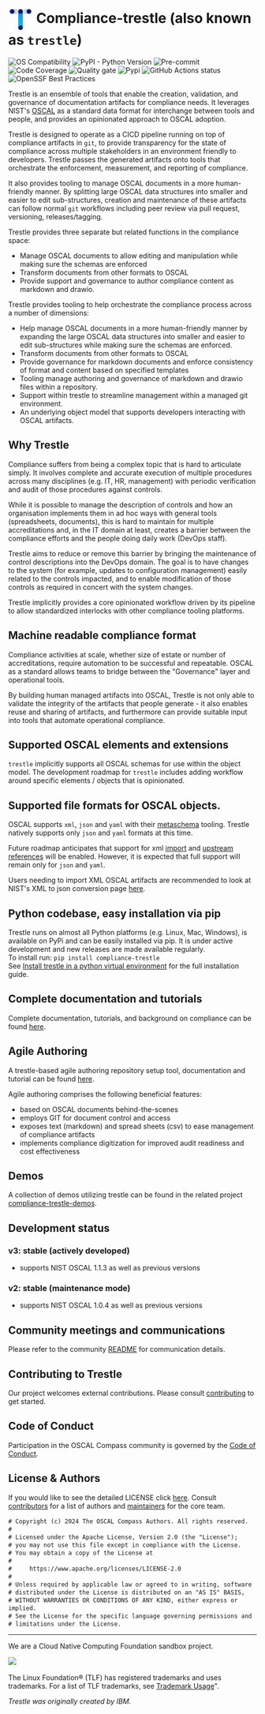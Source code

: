 # <img alt="Logo" width="50px" src="https://raw.githubusercontent.com/oscal-compass/compliance-trestle/main/images/compliance-trestle-800x800.png" style="vertical-align: middle;" /> Compliance-trestle (also known as `trestle`)

![[OS Compatibility](#prerequisites)](https://img.shields.io/badge/platform-osx%20%7C%20linux%20%7C%20windows-orange.svg)
![PyPI - Python Version](https://img.shields.io/pypi/pyversions/compliance-trestle)
![[Pre-commit](https://github.com/pre-commit/pre-commit)](https://img.shields.io/badge/pre--commit-enabled-brightgreen?logo=pre-commit&logoColor=white)
![[Code Coverage](https://sonarcloud.io/dashboard?id=compliance-trestle)](https://sonarcloud.io/api/project_badges/measure?project=compliance-trestle&metric=coverage)
![[Quality gate](https://sonarcloud.io/dashboard?id=compliance-trestle)](https://sonarcloud.io/api/project_badges/measure?project=compliance-trestle&metric=alert_status)
![[Pypi](https://pypi.org/project/compliance-trestle/)](https://img.shields.io/pypi/dm/compliance-trestle)
![GitHub Actions status](https://github.com/oscal-compass/compliance-trestle/actions/workflows/python-test.yml/badge.svg?branch=develop)
![OpenSSF Best Practices](https://www.bestpractices.dev/projects/9408/badge)

Trestle is an ensemble of tools that enable the creation, validation, and governance of documentation artifacts for compliance needs. It leverages NIST's [OSCAL](https://pages.nist.gov/OSCAL/) as a standard data format for interchange between tools and people, and provides an opinionated approach to OSCAL adoption.

Trestle is designed to operate as a CICD pipeline running on top of compliance artifacts in `git`, to provide transparency for the state of compliance across multiple stakeholders in an environment friendly to developers. Trestle passes the generated artifacts onto tools that orchestrate the enforcement, measurement, and reporting of compliance.

It also provides tooling to manage OSCAL documents in a more human-friendly manner. By splitting large OSCAL data structures into smaller and easier to edit sub-structures, creation and maintenance of these artifacts can follow normal `git` workflows including peer review via pull request, versioning, releases/tagging.

Trestle provides three separate but related functions in the compliance space:

- Manage OSCAL documents to allow editing and manipulation while making sure the schemas are enforced
- Transform documents from other formats to OSCAL
- Provide support and governance to author compliance content as markdown and drawio.

Trestle provides tooling to help orchestrate the compliance process across a number of dimensions:

- Help manage OSCAL documents in a more human-friendly manner by expanding the large OSCAL data structures into smaller and easier to edit sub-structures while making sure the schemas are enforced.
- Transform documents from other formats to OSCAL
- Provide governance for markdown documents and enforce consistency of format and content based on specified templates
- Tooling manage authoring and governance of markdown and drawio files within a repository.
- Support within trestle to streamline management within a managed git environment.
- An underlying object model that supports developers interacting with OSCAL artifacts.

## Why Trestle

Compliance suffers from being a complex topic that is hard to articulate simply. It involves complete and accurate execution of multiple procedures across many disciplines (e.g. IT, HR, management) with periodic verification and audit of those procedures against controls.

While it is possible to manage the description of controls and how an organisation implements them in ad hoc ways with general tools (spreadsheets, documents), this is hard to maintain for multiple accreditations and, in the IT domain at least, creates a barrier between the compliance efforts and the people doing daily work (DevOps staff).

Trestle aims to reduce or remove this barrier by bringing the maintenance of control descriptions into the DevOps domain. The goal is to have changes to the system (for example, updates to configuration management) easily related to the controls impacted, and to enable modification of those controls as required in concert with the system changes.

Trestle implicitly provides a core opinionated workflow driven by its pipeline to allow standardized interlocks with other compliance tooling platforms.

## Machine readable compliance format

Compliance activities at scale, whether size of estate or number of accreditations, require automation to be successful and repeatable. OSCAL as a standard allows teams to bridge between the "Governance" layer and operational tools.

By building human managed artifacts into OSCAL, Trestle is not only able to validate the integrity of the artifacts that people generate - it also enables reuse and sharing of artifacts, and furthermore can provide suitable input into tools that automate operational compliance.

## Supported OSCAL elements and extensions

`trestle` implicitly supports all OSCAL schemas for use within the object model. The development roadmap for `trestle` includes adding workflow around specific elements / objects that is opinionated.

## Supported file formats for OSCAL objects.

OSCAL supports `xml`, `json` and `yaml` with their [metaschema](https://github.com/usnistgov/metaschema) tooling. Trestle
natively supports only `json` and `yaml` formats at this time.

Future roadmap anticipates that support for xml [import](https://github.com/oscal-compass/compliance-trestle/issues/177) and [upstream references](https://github.com/oscal-compass/compliance-trestle/issues/178) will be enabled. However, it is expected
that full support will remain only for `json` and  `yaml`.

Users needing to import XML OSCAL artifacts are recommended to look at NIST's XML to json conversion page [here](https://github.com/usnistgov/OSCAL/blob/main/build/README.md#converters).

## Python codebase, easy installation via pip

Trestle runs on almost all Python platforms (e.g. Linux, Mac, Windows), is available on PyPi and can be easily installed via pip. It is under active development and new releases are made available regularly.\
To install run: `pip install compliance-trestle`\
See [Install trestle in a python virtual environment](https://oscal-compass.github.io/compliance-trestle/latest/installation/) for the full installation guide.

## Complete documentation and tutorials

Complete documentation, tutorials, and background on compliance can be found [here](https://oscal-compass.github.io/compliance-trestle/latest).

## Agile Authoring

A trestle-based agile authoring repository setup tool, documentation and tutorial can be found [here](https://github.com/oscal-compass/compliance-trestle-agile-authoring).

Agile authoring comprises the following beneficial features:

- based on OSCAL documents behind-the-scenes
- employs GIT for document control and access
- exposes text (markdown) and spread sheets (csv) to ease management of compliance artifacts
- implements compliance digitization for improved audit readiness and cost effectiveness

## Demos

A collection of demos utilizing trestle can be found in the related project [compliance-trestle-demos](https://github.com/oscal-compass/compliance-trestle-demos).

## Development status

### v3: stable (actively developed)

- supports NIST OSCAL 1.1.3 as well as previous versions

### v2: stable (maintenance mode)

- supports NIST OSCAL 1.0.4 as well as previous versions

## Community meetings and communications

Please refer to the community [README](https://github.com/oscal-compass/community/blob/main/README.md) for communication details.

## Contributing to Trestle

Our project welcomes external contributions. Please consult [contributing](https://oscal-compass.github.io/compliance-trestle/latest/contributing/mkdocs_contributing/) to get started.

## Code of Conduct

Participation in the OSCAL Compass community is governed by the [Code of Conduct](https://github.com/oscal-compass/community/blob/main/CODE_OF_CONDUCT.md).

## License & Authors

If you would like to see the detailed LICENSE click [here](LICENSE).
Consult [contributors](https://github.com/oscal-compass/compliance-trestle/graphs/contributors) for a list of authors and [maintainers](MAINTAINERS.md) for the core team.

```text
# Copyright (c) 2024 The OSCAL Compass Authors. All rights reserved.
#
# Licensed under the Apache License, Version 2.0 (the "License");
# you may not use this file except in compliance with the License.
# You may obtain a copy of the License at
#
#     https://www.apache.org/licenses/LICENSE-2.0
#
# Unless required by applicable law or agreed to in writing, software
# distributed under the License is distributed on an "AS IS" BASIS,
# WITHOUT WARRANTIES OR CONDITIONS OF ANY KIND, either express or implied.
# See the License for the specific language governing permissions and
# limitations under the License.
```

______________________________________________________________________

We are a Cloud Native Computing Foundation sandbox project.

<picture>
  <source media="(prefers-color-scheme: dark)" srcset="https://www.cncf.io/wp-content/uploads/2022/07/cncf-white-logo.svg">
  <img src="https://www.cncf.io/wp-content/uploads/2022/07/cncf-color-bg.svg" width=300 />
</picture>

The Linux Foundation® (TLF) has registered trademarks and uses trademarks. For a list of TLF trademarks, see [Trademark Usage](https://www.linuxfoundation.org/legal/trademark-usage)".

*Trestle was originally created by IBM.*
